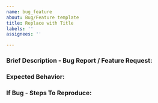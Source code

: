 ```yaml
---
name: bug_feature
about: Bug/Feature template
title: Replace with Title
labels: ''
assignees: ''

---
```


### Brief Description - Bug Report / Feature Request:


### Expected Behavior:


### If Bug - Steps To Reproduce:
